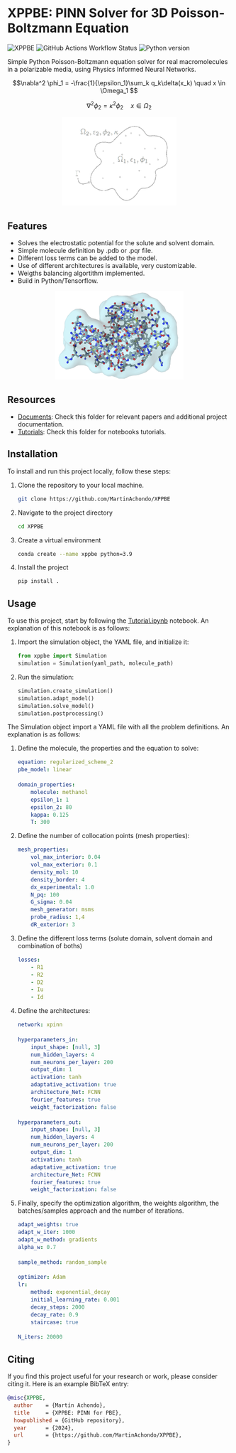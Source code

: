 
# XPPBE: PINN Solver for 3D Poisson-Boltzmann Equation 

![XPPBE](https://img.shields.io/badge/dynamic/toml?label=XPPBE&url=https%3A%2F%2Fraw.githubusercontent.com%2FMartinAchondo%2FXPPBE%2Fmaster%2Fpyproject.toml&query=%24.project.version&prefix=version%20&color=blue&logo=moleculer&logoColor=white)
![GitHub Actions Workflow Status](https://img.shields.io/github/actions/workflow/status/MartinAchondo/XPPBE/.github%2Fworkflows%2FCI.yml)
![Python version](https://img.shields.io/badge/dynamic/toml?url=https%3A%2F%2Fraw.githubusercontent.com%2FMartinAchondo%2FXPPBE%2Fmaster%2Fpyproject.toml&query=%24.project%5B'requires-python'%5D&logo=python&label=python&color=lightgrey)


Simple Python Poisson-Boltzmann equation solver for real macromolecules in a polarizable media, using Physics Informed Neural Networks. 

$$\nabla^2 \phi_1 = -\frac{1}{\epsilon_1}\sum_k q_k\delta(x_k) \quad x \in \Omega_1 $$

$$\nabla^2 \phi_2 = \kappa^2\phi_2 \quad x \in \Omega_2 $$


<p align="center">
  <img height="200" src="img/Implicit-solvent-tr.png">
</p>

## Features

- Solves the electrostatic potential for the solute and solvent domain.
- Simple molecule definition by .pdb or .pqr file.
- Different loss terms can be added to the model.
- Use of different architectures is available, very customizable.
- Weigths balancing algortithm implemented.
- Build in Python/Tensorflow.

<p align="center">
  <img height="200" src="img/molecule.png">
</p>


## Resources

- [Documents](./documents/): Check this folder for relevant papers and additional project documentation.
- [Tutorials](./tutorials/): Check this folder for notebooks tutorials.

## Installation

To install and run this project locally, follow these steps:

1. Clone the repository to your local machine.

   ```bash
   git clone https://github.com/MartinAchondo/XPPBE
   ```
2. Navigate to the project directory
   ```bash
   cd XPPBE
   ```
3. Create a virtual environment
   ```bash
   conda create --name xppbe python=3.9
   ```
4. Install the project
    ```bash
   pip install .
    ```

## Usage
To use this project, start by following the [Tutorial.ipynb](./tutorials/tutorial.ipynb) notebook. An explanation of this notebook is as follows:

1. Import the simulation object, the YAML file, and initialize it:
    ```py
    from xppbe import Simulation
    simulation = Simulation(yaml_path, molecule_path)
    ```
2. Run the simulation:
    ```py
    simulation.create_simulation()
    simulation.adapt_model()
    simulation.solve_model()
    simulation.postprocessing()
    ```
The Simulation object import a YAML file with all the problem definitions. An explanation is as follows:

1. Define the molecule, the properties and the equation to solve:
    ```yaml
    equation: regularized_scheme_2
    pbe_model: linear

    domain_properties:
        molecule: methanol
        epsilon_1: 1
        epsilon_2: 80
        kappa: 0.125
        T: 300
    ```     
2. Define the number of collocation points (mesh properties):
    ```yaml
    mesh_properties:
        vol_max_interior: 0.04
        vol_max_exterior: 0.1
        density_mol: 10
        density_border: 4
        dx_experimental: 1.0
        N_pq: 100
        G_sigma: 0.04
        mesh_generator: msms
        probe_radius: 1,4
        dR_exterior: 3
    ```

3. Define the different loss terms (solute domain, solvent domain and combination of boths)
    ```yaml
    losses:
        - R1
        - R2
        - D2
        - Iu
        - Id
    ```
4. Define the architectures:
    ```yaml
    network: xpinn

    hyperparameters_in:
        input_shape: [null, 3]
        num_hidden_layers: 4
        num_neurons_per_layer: 200
        output_dim: 1
        activation: tanh
        adaptative_activation: true
        architecture_Net: FCNN
        fourier_features: true
        weight_factorization: false

    hyperparameters_out:
        input_shape: [null, 3]
        num_hidden_layers: 4
        num_neurons_per_layer: 200
        output_dim: 1
        activation: tanh
        adaptative_activation: true
        architecture_Net: FCNN
        fourier_features: true
        weight_factorization: false
    ```

5. Finally, specify the optimization algorithm, the weights algorithm, the batches/samples approach and the number of iterations.
    ```yaml
    adapt_weights: true
    adapt_w_iter: 1000
    adapt_w_method: gradients
    alpha_w: 0.7         

    sample_method: random_sample
    
    optimizer: Adam
    lr:
        method: exponential_decay
        initial_learning_rate: 0.001
        decay_steps: 2000
        decay_rate: 0.9
        staircase: true

    N_iters: 20000
    ```

## Citing

If you find this project useful for your research or work, please consider citing it. Here is an example BibTeX entry:

```bibtex
@misc{XPPBE,
  author    = {Martín Achondo},
  title     = {XPPBE: PINN for PBE},
  howpublished = {GitHub repository},
  year      = {2024},
  url       = {https://github.com/MartinAchondo/XPPBE},
}
```
